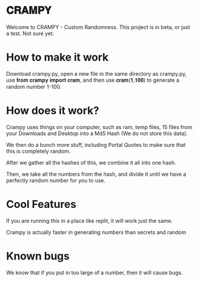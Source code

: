# 𝐂𝐑𝐀𝐌𝐏𝐘

Welcome to CRAMPY - Custom Randomness. This project is in beta, or just a test. Not sure yet.

# How to make it work

Download crampy.py, open a new file in the same directory as crampy.py, use 𝐟𝐫𝐨𝐦 𝐜𝐫𝐚𝐦𝐩𝐲 𝐢𝐦𝐩𝐨𝐫𝐭 𝐜𝐫𝐚𝐦, and then use 𝐜𝐫𝐚𝐦(𝟏,𝟏𝟎𝟎) to generate a random number 1-100.

# How does it work?

Crampy uses things on your computer, such as ram, temp files, 15 files from your Downloads and Desktop into a Md5 Hash (We do not store this data).

We then do a bunch more stuff, including Portal Quotes to make sure that this is completely random.

After we gather all the hashes of this, we combine it all into one hash.

Then, we take all the numbers from the hash, and divide it until we have a perfectly random number for you to use.

# Cool Features

If you are running this in a place like replit, it will work just the same.

Crampy is actually faster in generating numbers than secrets and random

# Known bugs

We know that if you put in too large of a number, then it will cause bugs.
